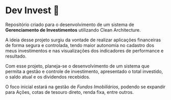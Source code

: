 # Dev Invest :money_with_wings:

Repositório criado para o desenvolvimento de um sistema de **Gerenciamento de Investimentos** utilizando Clean Architecture.

A ideia desse projeto surgiu da vontade de realizar aplicações financeiras de forma segura e controlada, tendo maior autonomia no cadastro dos meus investimentos e nas visualizações dos indicadores de performance e resultado. 

Com esse projeto, planeja-se o desenvolvimento de um sistema que permita a gestão e controle de investimento, apresentado o total investido, o saldo atual e os dividendos recebidos.

O foco inicial estará na gestão de *Fundos Imobiliários*, podendo se expandir para Ações, cotas de tesouro direto, renda fixa, entre outros.